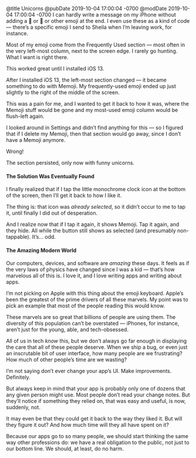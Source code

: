 @title Unicorns
@pubDate 2019-10-04 17:00:04 -0700
@modDate 2019-10-04 17:00:04 -0700
I can hardly write a message on my iPhone without adding a 🐯 or 🎩 or other emoji at the end. I even use these as a kind of code — there’s a specific emoji I send to Sheila when I’m leaving work, for instance.

Most of my emoji come from the Frequently Used section — most often in the very left-most column, next to the screen edge. I rarely go hunting. What I want is right there.

This worked great until I installed iOS 13.

After I installed iOS 13, the left-most section changed — it became something to do with Memoji. My frequently-used emoji ended up just slightly to the right of the middle of the screen.

This was a pain for me, and I wanted to get it back to how it was, where the Memoji stuff would be gone and my most-used emoji column would be flush-left again.

I looked around in Settings and didn’t find anything for this — so I figured that if I delete my Memoji, then that section would go away, since I don’t have a Memoji anymore.

Wrong!

The section persisted, only now with funny unicorns.

#### The Solution Was Eventually Found

I finally realized that if I tap the little monochrome clock icon at the bottom of the screen, then I’ll get it back to how I like it.

The thing is: that icon was *already selected*, so it didn’t occur to me to tap it, until finally I did out of desperation.

And I realize now that if I tap it again, it shows Memoji. Tap it again, and they hide. All while the button still shows as selected (and presumably non-tappable). It’s… odd.

#### The Amazing Modern World

Our computers, devices, and software are *amazing* these days. It feels as if the very laws of physics have changed since I was a kid — that’s how marvelous all of this is. I love it, and I love writing apps and writing about apps.

I’m not picking on Apple with this thing about the emoji keyboard. Apple’s been the greatest of the prime drivers of all these marvels. My point was to pick an example that most of the people reading this would know.

These marvels are so great that billions of people are using them. The diversity of this population can’t be overstated — iPhones, for instance, aren’t just for the young, able, and tech-obsessed.

All of us in tech *know* this, but we don’t always go far enough in displaying the care that all of these people deserve. When we ship a bug, or even just an inscrutable bit of user interface, how many people are we frustrating? How much of other people’s time are we wasting?

I’m not saying don’t ever change your app’s UI. Make improvements. Definitely.

But always keep in mind that your app is probably only one of dozens that any given person might use. Most people don’t read your change notes. But they’ll notice if something they relied on, that was easy and useful, is now, suddenly, not.

It may even be that they could get it back to the way they liked it. But will they figure it out? And how much time will they all have spent on it?

Because our apps go to so many people, we should start thinking the same way other professions do: we have a real obligation to the public, not just to our bottom line. We should, at least, do no harm.
